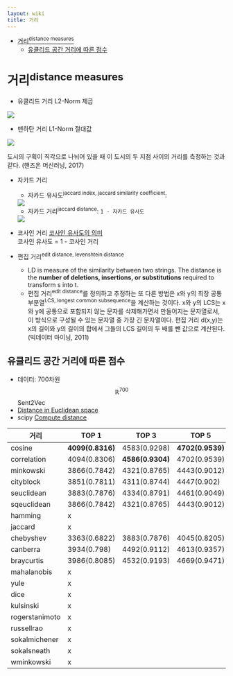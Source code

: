 ```yaml
---
layout: wiki 
title: 거리
---
```


<!-- TOC -->

- [거리<sup>distance measures</sup>](#거리distance-measures)
    - [유클리드 공간 거리에 따른 점수](#유클리드-공간-거리에-따른-점수)

<!-- /TOC -->

# 거리<sup>distance measures</sup>
- 유클리드 거리 L2-Norm 제곱  
<img src="https://wikimedia.org/api/rest_v1/media/math/render/svg/45aec22918ea0fc3c1821cccee33c34ee3b3352f" />  

- 맨하탄 거리 L1-Norm 절대값  
<img src="https://wikimedia.org/api/rest_v1/media/math/render/svg/6909908a18e848414a32a6310c5c7fed3f18e7b6" />  

도시의 구획이 직각으로 나뉘어 있을 때 이 도시의 두 지점 사이의 거리를 측정하는 것과 같다. (핸즈온 머신러닝, 2017)
- 자카드 거리
    - 자카드 유사도<sup>jaccard index, jaccard similarity coefficient</sup>: 
    <img src="https://wikimedia.org/api/rest_v1/media/math/render/svg/eaef5aa86949f49e7dc6b9c8c3dd8b233332c9e7" />  

    - 자카드 거리<sup>jaccard distance</sup>: `1 - 자카드 유사도` 
    <img src="https://wikimedia.org/api/rest_v1/media/math/render/svg/3d17a48a5fb6cea57b076200de6edbccbc1c38f9" />
    
- 코사인 거리 [코사인 유사도의 의미](http://docs.likejazz.com/cosine-sim/)  
코사인 유사도 = 1 - 코사인 거리
- 편집 거리<sup>edit distance, levenshtein distance</sup>
    - LD is measure of the similarity between two strings. The distance is the **number of deletions, insertions, or substitutions** required to transform s into t.
    - 편집 거리<sup>edit distance</sup>를 정의하고 추정하는 또 다른 방법은 x와 y의 최장 공통 부분열<sup>LCS, longest common subsequence</sup>을 계산하는 것이다. x와 y의 LCS는 x와 y에 공통으로 포함되지 않는 문자를 삭제해가면서 만들어지는 문자열로서, 이 방식으로 구성될 수 있는 문자열 중 가장 긴 문자열이다. 편집 거리 d(x,y)는 x의 길이와 y의 길이의 합에서 그들의 LCS 길이의 두 배를 뺀 값으로 계산된다. (빅데이터 마이닝, 2011)
    
## 유클리드 공간 거리에 따른 점수
- 데이터: 700차원 $$\mathbb{R}^{700}$$ Sent2Vec
- [Distance in Euclidean space](https://en.wikipedia.org/wiki/Distance#Distance_in_Euclidean_space)
- scipy [Compute distance](https://docs.scipy.org/doc/scipy/reference/generated/scipy.spatial.distance.cdist.html)

| 거리 | TOP 1 | TOP 3 | TOP 5 |
| --- | ----- | ----- | ----- |
| cosine | **4099(0.8316)** | 4583(0.9298) | **4702(0.9539)** |
| correlation | 4094(0.8306) | **4586(0.9304)** | 4702(0.9539) |
| minkowski | 3866(0.7842) | 4321(0.8765) | 4443(0.9012) |
| cityblock | 3851(0.7811) | 4311(0.8744) | 4447(0.902) |
| seuclidean | 3883(0.7876) | 4334(0.8791) | 4461(0.9049) |
| sqeuclidean | 3866(0.7842) | 4321(0.8765) | 4443(0.9012) |
| hamming | x | | |
| jaccard | x | | |
| chebyshev | 3363(0.6822) | 3883(0.7876) | 4045(0.8205) |
| canberra | 3934(0.798) | 4492(0.9112) | 4613(0.9357) |
| braycurtis | 3986(0.8085) | 4532(0.9193) | 4669(0.9471) |
| mahalanobis | x | | |
| yule | x | | |
| dice | x | | |
| kulsinski | x | | |
| rogerstanimoto | x | | |
| russellrao | x | | |
| sokalmichener | x | | |
| sokalsneath | x | | |
| wminkowski | x | | |